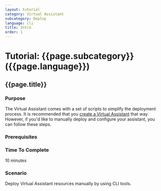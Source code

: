 ```yaml
---
layout: tutorial
category: Virtual Assistant
subcategory: Deploy
language: cli
title: Intro
order: 1
---
```


# Tutorial: {{page.subcategory}} ({{page.language}})
## {{page.title}}

### Purpose
The Virtual Assistant comes with a set of scripts to simplify the deployment process. It is recommended that you [create a Virtual Assistant]({{site.baseurl}}/virtual-assistant/tutorials/create-assistant/csharp/1-intro) that way. However, if you'd like to manually deploy and configure your assistant, you can follow these steps.

### Prerequisites

### Time To Complete
10 minutes

### Scenario

Deploy Virtual Assistant resources manually by using CLI tools.